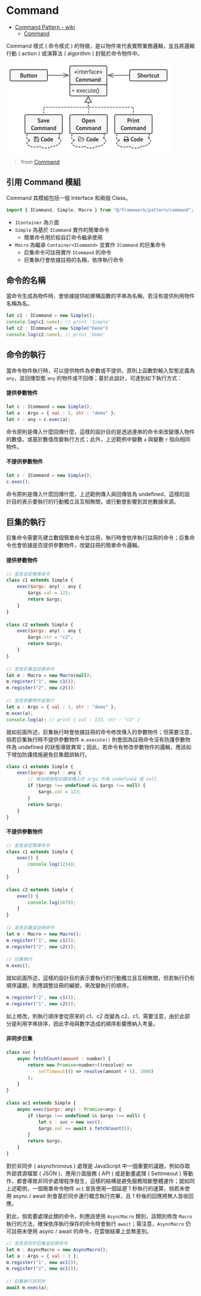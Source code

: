 # Command

+ [Command Pattern - wiki](https://en.wikipedia.org/wiki/Command_pattern)
    - [Command](https://refactoring.guru/design-patterns/command)

Command 樣式 ( 命令樣式 ) 的特徵，是以物件來代表實際業務邏輯，並且將邏輯行動 ( action ) 或演算法 ( algorithm ) 封裝於命令物件中。

![](./concept.png)
> from [Command](https://refactoring.guru/design-patterns/command)

## 引用 Command 模組

Command 其模組包括一個 Interface 和兩個 Class。

```js
import { ICommand, Simple, Macro } from "@/framework/pattern/command";
```

+ ```IContainer``` 為介面
+ ```Simple``` 為基於 ```ICommand``` 實作的簡單命令
    - 簡單命令用於給自訂命令繼承使用
+ ```Macro``` 為繼承 ```Container<ICommand>``` 並實作 ```ICommand``` 的巨集命令
    - 巨集命令可註冊實作 ```ICommand``` 的命令
    - 巨集執行會依據註冊的名稱，依序執行命令

## 命令的名稱

當命令生成為物件時，會依據提供給建構函數的字串為名稱，若沒有提供則用物件名稱為名。

```js
let c1 : ICommand = new Simple();
console.log(c1.name); // print 'Simple'
let c2 : ICommand = new Simple("Demo")
console.log(c2.name); // print 'Demo'
```

## 命令的執行

當命令物件執行時，可以提供物件為參數或不提供，原則上函數對輸入型態定義為 ```any```，並回傳型態 ```any``` 的物件或不回傳；基於此設計，可達到如下執行方式：

#### 提供參數物件

```js
let c : ICommand = new Simple();
let a : Args = { val : 1, str : "demo" };
let r : any = c.exec(a);
```

命令原則是傳入什麼回傳什麼，這樣的設計目的是透過連串的命令來改變傳入物件的數值，或基於數值改變執行方式；此外，上述範例中變數 ```a``` 與變數 ```r``` 指向相同物件。

#### 不提供參數物件

```js
let c : ICommand = new Simple();
c.exec();
```

命令原則是傳入什麼回傳什麼，上述範例傳入與回傳皆為 undefined，這樣的設計目的表示要執行的行動獨立且互相無關，或行動會影響到其他數據來源。

## 巨集的執行

巨集命令需要先建立數個簡單命令並註冊，執行時會依序執行註冊的命令；巨集命令也會依據是否提供參數物件，改變註冊的簡單命令邏輯。

#### 提供參數物件

```js
// 宣告自定簡單命令
class c1 extends Simple {
    exec($args: any) : any {
        $args.val = 123;
        return $args;
    }
}

class c2 extends Simple {
    exec($args: any) : any {
        $args.str = "c2";
        return $args;
    }
}

// 宣告巨集並註冊命令
let m : Macro = new Macro(null);
m.register("1", new c1());
m.register("2", new c2());

// 宣告參數物件並執行
let a : Args = { val : 1, str : "demo" };
m.exec(a);
console.log(a); // print { val : 123, str : "c2" }
```

就如前面所述，巨集執行時會依據註冊的命令修改傳入的參數物件；但需要注意，倘若巨集執行時不提供參數物件 ```m.execute()``` 則會因為註冊命令沒有防護參數物件為 undefined 的狀態導致異常；因此，若命令有修改參數物件的邏輯，應該如下增加防護措施避免巨集錯誤執行。

```js
class c1 extends Simple {
    exec($args: any) : any {
        // 增加檢查程式確保傳入的 args 不為 undefined 或 null
        if ($args !== undefined && $args !== null) {
            $args.val = 123;
        }
        return $args;
    }
}
```

#### 不提供參數物件

```js
// 宣告自定簡單命令
class c1 extends Simple {
    exec() {
        console.log(1234);
    }
}

class c2 extends Simple {
    exec() {
        console.log(5678);
    }
}

// 宣告巨集並註冊命令
let m : Macro = new Macro();
m.register("1", new c1());
m.register("2", new c2());

// 巨集執行
m.exec();
```

就如前面所述，這樣的設計目的表示要執行的行動獨立且互相無關，但若執行仍有順序議題，則應調整註冊的編號，來改變執行的順序。

```js
m.register("2", new c1());
m.register("1", new c2());
```

如上修改，則執行順序會從原來的 c1、c2 改變為 c2、c1，需要注意，由於此部分是利用字串排序，因此字母與數字造成的順序影響應納入考量。

#### 非同步巨集

```js
class svc {
    async fetchCount(amount : number) {
        return new Promise<number>((resolve) =>
            setTimeout(() => resolve(amount + 1), 1000)
        );
    }
}

class ac1 extends Simple {
    async exec($args: any) : Promise<any> {
        if ($args !== undefined && $args !== null) {
            let s : svc = new svc();
            $args.val += await s.fetchCount(5);
        }
        return $args;
    }
}
```

對於非同步 ( asynchronous ) 處理是 JavaScript 中一個重要的議題，例如存取外部資源檔案 ( JSON )、應用介面服務 ( API ) 或是動畫處理 ( Settimeout ) 等動作，都會導致非同步處理程序發生，這樣的結構是避免服務阻斷整體運作；就如同上述範例，一個簡單命令物件 ```ac1``` 宣告使用一個延遲 1 秒執行的運算，倘若未使用 async / await 則會基於同步運行概念執行完畢，且 1 秒後的回應將無人皆收回應。

對此，倘若要處理此類的命令，則應該使用 ```AsyncMacro``` 類別，該類別修改 ```Macro``` 執行的方法，確保依序執行保存的命令時會執行 ```await```；需注意，```AsyncMacro``` 仍可註冊未使用 async / await 的命令，在雲做結果上並無差別。

```js
// 宣告非同步巨集並註冊命令
let m : AsyncMacro = new AsyncMacro();
let a : Args = { val : 1 };
m.register("1", new ac1());
m.register("2", new ac1());

// 巨集執行非同步
await m.exec(a);
```
